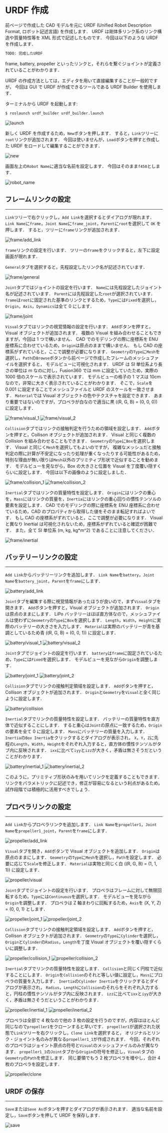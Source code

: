 # URDF 作成

前ページで作成した CAD モデルを元に URDF (Unified Robot Description Format, ロボット記述言語) を作成します．
URDF は剛体多リンク系のリンク構造や質量特性等を XML 形式で記述したものです．
今回は以下のような URDF を作成します．

```xml
TODO: 完成したURDF
```

frame, battery, propeller といったリンクと，それらを繋ぐジョイントが定義されていることがわかります．

URDF の作成方法としては，エディタを用いて直接編集することが一般的ですが，
今回は GUI で URDF が作成できるツールである URDF Builder を使用します．

ターミナルから URDF を起動します:

```bash
$ roslaunch urdf_builder urdf_builder.launch
```

![launch](resources/create_urdf/launch.png)

新しく URDF を作成するため，`New`ボタンを押します．
すると，`Link`ツリーに`root`リンクが追加されます．
今回は使いませんが，`Load`ボタンを押すと作成した URDF をロードして編集することができます．

![new](resources/create_urdf/new.png)

画面左上の`Robot Name`に適当な名前を設定します．
今回はそのまま`f450`とします．

![robot_name](resources/create_urdf/robot_name.png)

## フレームリンクの設定

---

`Link`ツリーで右クリックし，`Add Link`を選択するとダイアログが現れます．
`Link Name`に`frame`，`Joint Name`に`frame_joint`，`Parent`に`root`を選択して `OK` を押します．
すると，ツリーに`frame`リンクが追加されます．

![frame/add_link](resources/create_urdf/frame/add_link.png)

`frame`リンクの設定を行います．
ツリーの`frame`をクリックすると，左下に設定画面が現れます．

`General`タブを選択すると，先程設定したリンク名が記述されています．

![frame/general](resources/create_urdf/frame/general.png)

`Joint`タブではジョイントの設定を行います．
`Name`には先程設定したジョイント名が記述されています．
`Parent`には先程設定した`root`が選択されています．
`frame`は`root`に固定された基準のリンクとするため，`Type`には`Fixed`を選択し，
`Origin`，`Axis`，`Dynamics`は全て 0 にします．

![frame/joint](resources/create_urdf/frame/joint.png)

`Visual`タブではリンクの視覚情報の設定を行います．
`Add`ボタンを押すと，Visual オブジェクトが追加されます．
複数の Visual を組み合わせることもできますが，今回は 1 つで構いません．
CAD でのモデリングの際に座標系を ENU 座標系に合わせているため，`Origin`は原点のままで構いません．
もし CAD の座標系がずれていると，ここで調整が必要になります．
`Geometry`の`Type`に`Mesh`を選択し，`Path`の`Browse`ボタンから前ページで作成したフレームのメッシュファイルを選択すると，
モデルビューに可視化されます．
URDF は SI 単位系より長さの単位は m なのに対し，Fusion360 では mm に設定していたため，実際の 1000 倍のスケールで表示されています．
モデルビューの格子の 1 マスは 10cm なので，非常に大きく表示されていることがわかります．
そこで，`Scale`を 0.001 に設定することでメッシュファイルと URDF のスケールを一致させます．
`Material`では Visual オブジェクトの色やテクスチャを設定できます．
あまり重要ではないのですが，プロペラが白なので適当に黒 ((R, G, B) = (0, 0, 0)) に設定します．

![frame/visual_1](resources/create_urdf/frame/visual_1.png)
![frame/visual_2](resources/create_urdf/frame/visual_2.png)

`Collision`タブではリンクの接触判定を行うための領域を設定します．
`Add`ボタンを押すと，Collison オブジェクトが追加されます．
Visual と同じく複数の Collision を組み合わせることもできます．
`Geometry`の`Type`に`Box`を選択します．
Visual と同じく`Mesh`を選択してもよいのですが，
複雑なメッシュだと接触判定の際に計算が不安定になったり処理が重くなったりする可能性があるため，
特別な理由が無い限りは`Mesh`以外のプリミティブ形状で近似することを勧めます．
モデルビューを見ながら，Box の大きさと位置を Visual を丁度覆い隠すくらいに設定します．
今回は以下の画像のように設定しました．

![frame/collision_1](resources/create_urdf/frame/collision_1.png)
![frame/collision_2](resources/create_urdf/frame/collision_2.png)

`Inertial`タブではリンクの質量特性を設定します．
`Origin`にはリンクの重心を，`Mass`にはリンクの質量を，`Inertia`にはリンクの重心回りの慣性テンソルの要素を設定します．
CAD でのモデリングの際に座標系を ENU 座標系に合わせているため，CAD のプロパティから取得した値をそのまま転記すればよいです．
もし CAD の座標系がずれていると，ここで調整が必要になります．
Visual と異なり Inertial は可視化されないため，座標系がずれていると確認が困難です．
また，全て SI 単位系 (m, kg, kg\*m^2) であることに注意してください．

![frame/inertial](resources/create_urdf/frame/inertial.png)

## バッテリーリンクの設定

---

`Add Link`からバッテリーリンクを追加します．
`Link Name`を`battery`，`Joint Name`を`battery_joint`，`Parent`を`frame`にします．

![battery/add_link](resources/create_urdf/battery/add_link.png)

`Joint`タブを編集する際に視覚情報があったほうが良いので，まず`Visual`タブを開きます．
`Add`ボタンを押すと，Visual オブジェクトが追加されます．
`Origin`は原点のままにします．
LiPo バッテリーはほぼ直方体なので，メッシュファイルは使わずに`Geometry`の`Type`に`Box`を選択します．
`Length`，`Width`，`Height`に実際のバッテリーの大きさを入力します．
`Material`は実際のバッテリーが青を基調としているため青 ((R, G, B) = (0, 0, 1)) に設定します．

![battery/visual_1](resources/create_urdf/battery/visual_1.png)
![battery/visual_2](resources/create_urdf/battery/visual_2.png)

`Joint`タブでジョイントの設定を行います．
`battery`は`frame`に固定されているため，`Type`には`Fixed`を選択します．
モデルビューを見ながら`Origin`を調整します．

![battery/joint_1](resources/create_urdf/battery/joint_1.png)
![battery/joint_2](resources/create_urdf/battery/joint_2.png)

`Collision`タブでリンクの接触判定領域を設定します．
`Add`ボタンを押すと，Collison オブジェクトが追加されます．
`Origin`と`Geometry`を`Visual`と全く同じように設定します．

![battery/collision](resources/create_urdf/battery/collision.png)

`Inertial`タブでリンクの質量特性を設定します．
バッテリーの質量特性を直方体で近似することにします．
すると重心は`Joint`の原点に一致するため，`Origin`の要素を全て 0 に設定します．
`Mass`にバッテリーの質量を入力します．
`Inertia`の`Box Inertia`をクリックするとダイアログが表示され，
`X`，`Y`，`Z`に先程の`Length`，`Width`，`Height`をそれぞれ入力すると，直方体の慣性テンソルがタブ内に反映されます．
`ixx`に比べて`iyy`と`izz`が大きく，矛盾は無さそうだということがわかります．

![battery/inertial_1](resources/create_urdf/battery/inertial_1.png)
![battery/inertial_2](resources/create_urdf/battery/inertial_2.png)

このように，プリミティブ形状のみを用いてリンクを定義することもできます．
リンクをパラメトリックに記述でき，修正が容易になるという利点があるため，試作段階では積極的に活用すべきでしょう．

## プロペラリンクの設定

---

`Add Link`からプロペラリンクを追加します．
`Link Name`を`propeller1`，`Joint Name`を`propeller1_joint`，`Parent`を`frame`にします．

![propeller/add_link](resources/create_urdf/propeller/add_link.png)

`Visual`タブを開き，`Add`ボタンで Visual オブジェクトを追加します．
`Origin`は原点のままにします．
`Geometry`の`Type`に`Mesh`を選択し，`Path`を設定します．
必要に応じて`Scale`を修正します．
`Material`は実物と同じく白 ((R, G, B) = (1, 1, 1)) に設定します．

![propeller/visual](resources/create_urdf/propeller/visual.png)

`Joint`タブでジョイントの設定を行います．
プロペラはフレームに対して無限回転するため，`Type`には`Continuous`を選択します．
モデルビューを見ながら`Origin`を調整します．
プロペラは Z 軸まわりに回転するため，`Axis`を (X, Y, Z) = (0, 0, 1) とします．

![propeller/joint_1](resources/create_urdf/propeller/joint_1.png)
![propeller/joint_2](resources/create_urdf/propeller/joint_2.png)

`Collision`タブでリンクの接触判定領域を設定します．
`Add`ボタンを押すと，Collison オブジェクトが追加されます．
`Geometry`の`Type`に`Cylinder`を選択し，
`Origin`と`Cylinder`の`Radius`，`Length`を丁度 Visual オブジェクトを覆い隠すくらいに調整します．

![propeller/collision_1](resources/create_urdf/propeller/collision_1.png)
![propeller/collision_2](resources/create_urdf/propeller/collision_2.png)

`Inertial`タブでリンクの質量特性を設定します．
`Collision`と同じく円柱で近似することにします．
`Origin`を`Collision`のそれと等しい値に設定し，`Mass`にプロペラの質量を入力します．
`Inertia`の`Cylinder Inertia`をクリックするとダイアログが表示され，
`Radius`，`Length`に`Collision`のそれらをそれぞれ入力すると，円柱の慣性テンソルがタブ内に反映されます．
`izz`に比べて`ixx`と`iyy`が大きく，矛盾は無さそうだということがわかります．

![propeller/inertial_1](resources/create_urdf/propeller/inertial_1.png)
![propeller/inertial_2](resources/create_urdf/propeller/inertial_2.png)

プロペラは全部で 4 枚なので他の 3 枚の設定を行うのですが，内容はほとんど同じなので`propeller1`をクローンすると早いです．
`propeller1`が選択された状態で`Link`ツリーを右クリックし，`Clone Link`を選択すると，
オリジナルとリンク・ジョイント名のみが異なる`propeller1_1`が作成されます．
今回，それぞれのプロペラはジョイント原点の符号と`Visual`のメッシュファイルのみが異なります．
`propeller1_1`の`Joint`タブから`Origin`の符号を修正し，`Visual`タブの`Geometry`の`Path`を修正します．
同じ要領でもう 2 枚プロペラを増やし，合計 4 枚のプロペラを設定します．

![propeller/clone](resources/create_urdf/propeller/clone.png)

## URDF の保存

---

`Save`または`Save As`ボタンを押すとダイアログが表示されます．
適当な名前を設定し，`Save`ボタンを押して URDF を保存します．

![save](resources/create_urdf/save.png)
